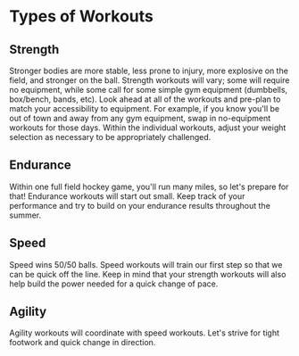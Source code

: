 # Types of Workouts

## Strength
Stronger bodies are more stable, less prone to injury, more explosive on the field, and stronger on the ball. Strength workouts will vary; some will require no equipment, while some call for some simple gym equipment (dumbbells, box/bench, bands, etc). Look ahead at all of the workouts and pre-plan to match your accessibility to equipment. For example, if you know you'll be out of town and away from any gym equipment, swap in no-equipment workouts for those days. Within the individual workouts, adjust your weight selection as necessary to be appropriately challenged.

## Endurance
Within one full field hockey game, you'll run many miles, so let's prepare for that! Endurance workouts will start out small. Keep track of your performance and try to build on your endurance results throughout the summer. 

## Speed
Speed wins 50/50 balls. Speed workouts will train our first step so that we can be quick off the line. Keep in mind that your strength workouts will also help build the power needed for a quick change of pace.

## Agility
Agility workouts will coordinate with speed workouts. Let's strive for tight footwork and quick change in direction.